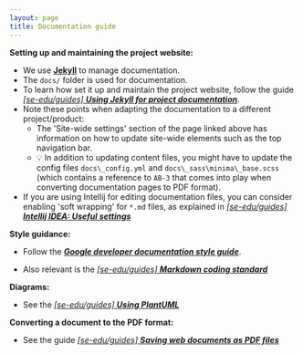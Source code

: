 ```yaml
---
layout: page
title: Documentation guide
---
```


**Setting up and maintaining the project website:**

* We use [**Jekyll**](https://jekyllrb.com/) to manage documentation.
* The `docs/` folder is used for documentation.
* To learn how set it up and maintain the project website, follow the guide [_[se-edu/guides] **Using Jekyll for project
  documentation**_](https://se-education.org/guides/tutorials/jekyll.html).
* Note these points when adapting the documentation to a different project/product:
    * The 'Site-wide settings' section of the page linked above has information on how to update site-wide elements such
      as the top navigation bar.
    * :bulb: In addition to updating content files, you might have to update the config files `docs\_config.yml`
      and `docs\_sass\minima\_base.scss` (which contains a reference to `AB-3` that comes into play when converting
      documentation pages to PDF format).
* If you are using Intellij for editing documentation files, you can consider enabling 'soft wrapping' for `*.md` files,
  as explained in [_[se-edu/guides] **Intellij IDEA: Useful
  settings**_](https://se-education.org/guides/tutorials/intellijUsefulSettings.html#enabling-soft-wrapping)

**Style guidance:**

* Follow the [**_Google developer documentation style guide_**](https://developers.google.com/style).

* Also relevant is the [_[se-edu/guides] **Markdown coding
  standard**_](https://se-education.org/guides/conventions/markdown.html)

**Diagrams:**

* See the [_[se-edu/guides] **Using PlantUML**_](https://se-education.org/guides/tutorials/plantUml.html)

**Converting a document to the PDF format:**

* See the guide [_[se-edu/guides] **Saving web documents as PDF
  files**_](https://se-education.org/guides/tutorials/savingPdf.html)

